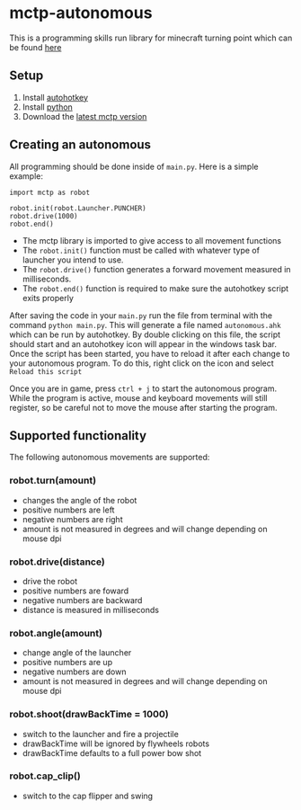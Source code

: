 # mctp-autonomous
This is a programming skills run library for minecraft turning point 
which can be found [here](https://github.com/OpenGGEngine/TurningPoint)

## Setup
1. Install [autohotkey](https://www.autohotkey.com/)
2. Install [python](https://www.python.org/downloads/)
3. Download the [latest mctp version](https://github.com/Marsgate/mctp-autonomous/releases)

## Creating an autonomous
All programming should be done inside of `main.py`.
Here is a simple example:
```
import mctp as robot

robot.init(robot.Launcher.PUNCHER)
robot.drive(1000)
robot.end()
```

* The mctp library is imported to give access to all movement functions
* The `robot.init()` function must be called with whatever type of launcher you intend to use.
* The `robot.drive()` function generates a forward movement measured in milliseconds.
* The `robot.end()` function is required to make sure the autohotkey script exits properly

After saving the code in your `main.py` run the file from terminal with the command `python main.py`. This will generate a file named `autonomous.ahk` which can be run by autohotkey. By double clicking on this file, the script should start and an autohotkey icon will appear in the windows task bar. Once the script has been started, you have to reload it after each change to your autonomous program. To do this, right click on the icon and select `Reload this script`

Once you are in game, press `ctrl + j` to start the autonomous program. While the program is active, mouse and keyboard movements will still register, so be careful not to move the mouse after starting the program.

## Supported functionality
The following autonomous movements are supported:

### robot.turn(amount)
* changes the angle of the robot
* positive numbers are left
* negative numbers are right
* amount is not measured in degrees and will change depending on mouse dpi

### robot.drive(distance)
* drive the robot 
* positive numbers are foward
* negative numbers are backward
* distance is measured in milliseconds

### robot.angle(amount)
* change angle of the launcher
* positive numbers are up
* negative numbers are down
* amount is not measured in degrees and will change depending on mouse dpi

### robot.shoot(drawBackTime = 1000)
* switch to the launcher and fire a projectile
* drawBackTime will be ignored by flywheels robots
* drawBackTime defaults to a full power bow shot

### robot.cap_clip()
* switch to the cap flipper and swing
